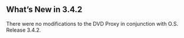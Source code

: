 
## What’s New in 3.4.2

There were no modifications to the DVD Proxy in conjunction with O.S. Release 3.4.2.
